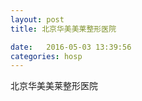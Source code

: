 ```yaml
--- 
layout: post 
title: 北京华美美莱整形医院

date:   2016-05-03 13:39:56 
categories: hosp 
--- 
```

   
北京华美美莱整形医院
